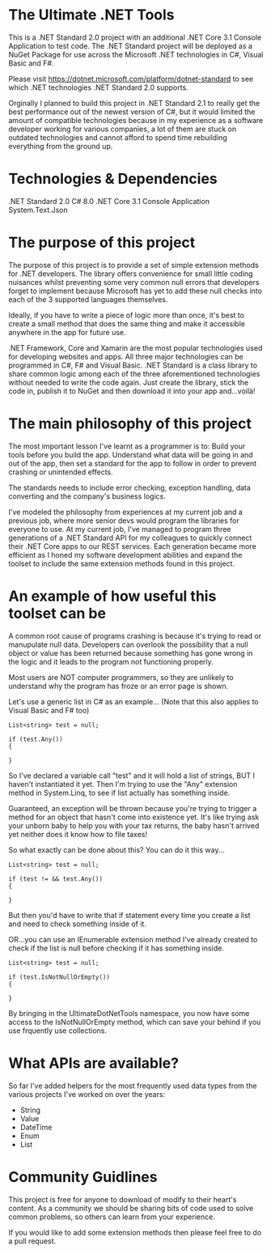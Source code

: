 # The Ultimate .NET Tools

This is a .NET Standard 2.0 project with an additional .NET Core 3.1 Console Application to test code. The .NET Standard project will be deployed as a NuGet Package for use across the Microsoft .NET technologies in C#, Visual Basic and F#.

Please visit <https://dotnet.microsoft.com/platform/dotnet-standard> to see which .NET technologies .NET Standard 2.0 supports. 

Orginally I planned to build this project in .NET Standard 2.1 to really get the best performance out of the newest version of C#, but it would limited the amount of compatible technologies because in my experience as a software developer working for various companies, a lot of them are stuck on outdated technologies and cannot afford to spend time rebuilding everything from the ground up.

# Technologies & Dependencies

.NET Standard 2.0
C# 8.0
.NET Core 3.1 Console Application
System.Text.Json

# The purpose of this project

The purpose of this project is to provide a set of simple extension methods for .NET developers. The library offers convenience for small little coding nuisances whilst preventing some very common null errors that developers forget to implement because Microsoft has yet to add these null checks into each of the 3 supported languages themselves.

Ideally, if you have to write a piece of logic more than once, it's best to create a small method that does the same thing and make it accessible anywhere in the app for future use.

.NET Framework, Core and Xamarin are the most popular technologies used for developing websites and apps. All three major technologies can be programmed in C#, F# and Visual Basic. .NET Standard is a class library to share common logic among each of the three aforementioned technologies without needed to write the code again. Just create the library, stick the code in, publish it to NuGet and then download it into your app and...voilà!

# The main philosophy of this project

The most important lesson I've learnt as a programmer is to: Build your tools before you build the app. Understand what data will be going in and out of the app, then set a standard for the app to follow in order to prevent crashing or unintended effects.

The standards needs to include error checking, exception handling, data converting and the company's business logics.

I've modeled the philosophy from experiences at my current job and a previous job, where more senior devs would program the libraries for everyone to use. At my current job, I've managed to program three generations of a .NET Standard API for my colleagues to quickly connect their .NET Core apps to our REST services. Each generation became more efficient as I honed my software development abilities and expand the toolset to include the same extension methods found in this project.

# An example of how useful this toolset can be

A common root cause of programs crashing is because it's trying to read or manupulate null data. Developers can overlook the possibility that a null object or value has been returned because something has gone wrong in the logic and it leads to the program not functioning properly. 

Most users are NOT computer programmers, so they are unlikely to understand why the program has froze or an error page is shown.

Let's use a generic list in C# as an example... (Note that this also applies to Visual Basic and F# too)

```
List<string> test = null;

if (test.Any())
{
  
}
```

So I've declared a variable call "test" and it will hold a list of strings, BUT I haven't instantiated it yet. Then I'm trying to use the "Any" extension method in System.Linq, to see if list actually has something inside.

Guaranteed, an exception will be thrown because you're trying to trigger a method for an object that hasn't come into existence yet. It's like trying ask your unborn baby to help you with your tax returns, the baby hasn't arrived yet neither does it know how to file taxes!

So what exactly can be done about this? You can do it this way...

```
List<string> test = null;

if (test != && test.Any())
{
  
}
```

But then you'd have to write that if statement every time you create a list and need to check something inside of it.

OR...you can use an IEnumerable extension method I've already created to check if the list is null before checking if it has something inside.

```
List<string> test = null;

if (test.IsNotNullOrEmpty())
{
  
}
```

By bringing in the UltimateDotNetTools namespace, you now have some access to the IsNotNullOrEmpty method, which can save your behind if you use frquently use collections.

# What APIs are available?

So far I've added helpers for the most frequently used data types from the various projects I've worked on over the years:

* String
* Value
* DateTime
* Enum
* List

# Community Guidlines

This project is free for anyone to download of modify to their heart's content. As a community we should be sharing bits of code used to solve common problems, so others can learn from your experience.

If you would like to add some extension methods then please feel free to do a pull request.
